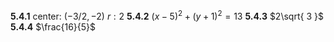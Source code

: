 $\mathbf{5.4.1}$ $\text{center: }(-3 / 2,-2)$ $r: 2$
$\mathbf{5.4.2}$ $(x-5)^2+(y+1)^2=13$
$\mathbf{5.4.3}$ $2\sqrt{ 3 }$
$\mathbf{5.4.4}$ $\frac{16}{5}$ 